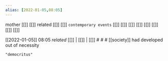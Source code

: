 ```yaml
---
alias: [2022-01-05,08:05]
---
```

 mother [[]] [[]]
 related [[]] [[]]
 `contemporary events` [[]] [[]] [[]] [[]] [[]] [[]] [[]] [[]]

[[2022-01-05]] 08:05 _related_ [[]] | [[]] | [[]] # # #
[[society]] had developed out of necessity
```query
"democritus"
```